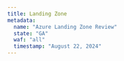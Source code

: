 ```yaml
---
title: Landing Zone
metadata:
  name: "Azure Landing Zone Review"
  state: "GA"
  waf: "all"
  timestamp: "August 22, 2024"
---
```

